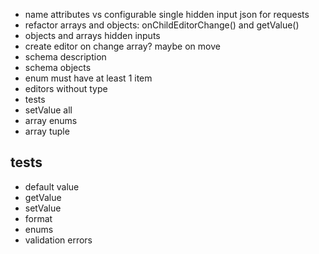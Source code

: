 - name attributes vs configurable single hidden input json for requests
- refactor arrays and objects: onChildEditorChange() and getValue()
- objects and arrays hidden inputs
- create editor on change array? maybe on move
- schema description
- schema objects
- enum must have at least 1 item
- editors without type
- tests
- setValue all
- array enums
- array tuple

## tests

- default value
- getValue
- setValue
- format
- enums
- validation errors
